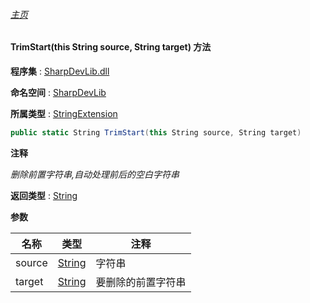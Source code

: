 ###### [主页](./Index.md "主页")

#### TrimStart(this String source, String target) 方法

**程序集** : [SharpDevLib.dll](./SharpDevLib.assembly.md "SharpDevLib.dll")

**命名空间** : [SharpDevLib](./SharpDevLib.namespace.md "SharpDevLib")

**所属类型** : [StringExtension](./SharpDevLib.StringExtension.md "StringExtension")

``` csharp
public static String TrimStart(this String source, String target)
```

**注释**

*删除前置字符串,自动处理前后的空白字符串*



**返回类型** : [String](https://learn.microsoft.com/en-us/dotnet/api/system.string "String")


**参数**

|名称|类型|注释|
|---|---|---|
|source|[String](https://learn.microsoft.com/en-us/dotnet/api/system.string "String")|字符串|
|target|[String](https://learn.microsoft.com/en-us/dotnet/api/system.string "String")|要删除的前置字符串|


